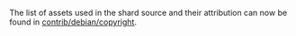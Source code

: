 The list of assets used in the shard source and their attribution can now be found in [contrib/debian/copyright](../contrib/debian/copyright).
